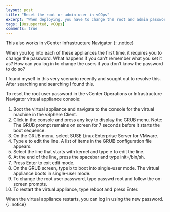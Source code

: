 ---layout: posttitle: "Reset the root or admin user in vCOps"excerpt: "When deploying, you have to change the root and admin passwords. What happens if you can't remember what you set it as? Here I explain how you can reset."tags: [Unsupported, vCOps]comments: true---This also works in vCenter Infrastructure Navigator{: .notice}When you log into each of these appliances the first time, it requires you to change the password. What happens if you can’t remember what you set it as? How can you log in to change the users if you don’t know the password to do so?I found myself in this very scenario recently and sought out to resolve this. After searching and searching I found this.To reset the root user password in the vCenter Operations or Infrastructure Navigator virtual appliance console:1. Boot the virtual appliance and navigate to the console for the virtual machine in the vSphere Client.2. Click in the console and press any key to display the GRUB menu.Note: The GRUB prompt remains on screen for 7 seconds before it starts the boot sequence.3. On the GRUB menu, select SUSE Linux Enterprise Server for VMware.4. Type e to edit the line. A list of items in the GRUB configuration file appears.5. Select the line that starts with kernel and type e to edit the line.6. At the end of the line, press the spacebar and type init=/bin/sh.7. Press Enter to exit edit mode.8. On the GRUB screen, type b to boot into single-user mode.The virtual appliance boots in single-user mode.9. To change the root user password, type passwd root and follow the on-screen prompts.10. To restart the virtual appliance, type reboot and press Enter.When the virtual appliance restarts, you can log in using the new password.{: .notice}